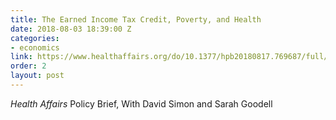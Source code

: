 ```yaml
---
title: The Earned Income Tax Credit, Poverty, and Health
date: 2018-08-03 18:39:00 Z
categories:
- economics
link: https://www.healthaffairs.org/do/10.1377/hpb20180817.769687/full/
order: 2
layout: post
---
```


*Health Affairs* Policy Brief,
With David Simon and Sarah Goodell
